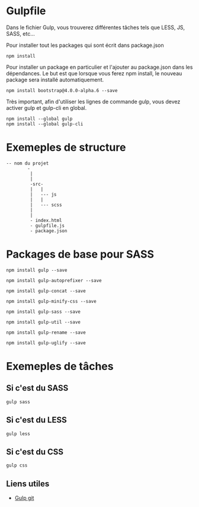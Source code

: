 # Gulpfile

Dans le fichier Gulp, vous trouverez différentes tâches tels que LESS, JS, SASS, etc...

Pour installer tout les packages qui sont écrit dans package.json

```
npm install
```

Pour installer un package en particulier et l'ajouter au package.json dans les dépendances. Le but est que lorsque vous ferez npm install, le nouveau package sera installé automatiquement.

```
npm install bootstrap@4.0.0-alpha.6 --save
```


Très important, afin d'utiliser les lignes de commande gulp, vous devez activer gulp et gulp-cli en global.

```
npm install --global gulp 
npm install --global gulp-cli
```

# Exemeples de structure

```
-- nom du projet 
        -
         |
         |
         -src-
         |   |
         |   --- js
         |   |
         |   --- scss
         |
         |
         - index.html
         - gulpfile.js
         - package.json
 ```
   
# Packages de base pour SASS

```
npm install gulp --save
```
```
npm install gulp-autoprefixer --save
```
```
npm install gulp-concat --save
```
```
npm install gulp-minify-css --save
```
```
npm install gulp-sass --save
```
```
npm install gulp-util --save
```
```
npm install gulp-rename --save
```
```
npm install gulp-uglify --save
```
  
# Exemeples de tâches


## Si c'est du SASS

```
gulp sass
```

## Si c'est du LESS

```
gulp less
```

## Si c'est du CSS

```
gulp css
```

## Liens utiles

- [Gulp git](https://github.com/gulpjs/gulp/blob/master/docs/getting-started.md)
